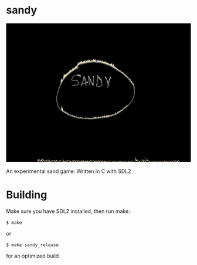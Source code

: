 
# sandy

  ![sandy](image.png)

  An experimental sand game. Written in C with SDL2

# Building

  Make sure you have SDL2 installed, then run make:

    $ make

  or

    $ make sandy_release

  for an optimized build
